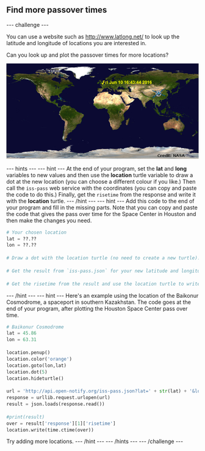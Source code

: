 ## Find more passover times

\--- challenge \---

You can use a website such as <a href="http://www.latlong.net/" target="_blank">http://www.latlong.net/</a> to look up the latitude and longitude of locations you are interested in.

Can you look up and plot the passover times for more locations?

![screenshot](images/iss-final.png)

\--- hints \--- \--- hint \--- At the end of your program, set the **lat** and **long** variables to new values and then use the **location** turtle variable to draw a dot at the new location (you can choose a different colour if you like.) Then call the `iss-pass` web service with the coordinates (you can copy and paste the code to do this.) Finally, get the `risetime` from the response and write it with the **location** turtle. \--- /hint \--- \--- hint \--- Add this code to the end of your program and fill in the missing parts. Note that you can copy and paste the code that gives the pass over time for the Space Center in Houston and then make the changes you need.

```python
# Your chosen location
lat = ??.??
lon = ??.??

# Draw a dot with the location turtle (no need to create a new turtle). Choose a different colour.

# Get the result from `iss-pass.json` for your new latitude and longitude 

# Get the risetime from the result and use the location turtle to write it on the map
```

\--- /hint \--- \--- hint \--- Here's an example using the location of the Baikonur Cosmodrome, a spaceport in southern Kazakhstan. The code goes at the end of your program, after plotting the Houston Space Center pass over time.

```python
# Baikonur Cosmodrome
lat = 45.86
lon = 63.31

location.penup()
location.color('orange')
location.goto(lon,lat)
location.dot(5)
location.hideturtle()

url = 'http://api.open-notify.org/iss-pass.json?lat=' + str(lat) + '&lon=' + str(lon)
response = urllib.request.urlopen(url)
result = json.loads(response.read())

#print(result)
over = result['response'][1]['risetime']
location.write(time.ctime(over))
```

Try adding more locations. \--- /hint \--- \--- /hints \--- \--- /challenge \---